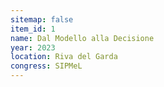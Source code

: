 ```yaml
---
sitemap: false
item_id: 1
name: Dal Modello alla Decisione
year: 2023
location: Riva del Garda
congress: SIPMeL
---
```

